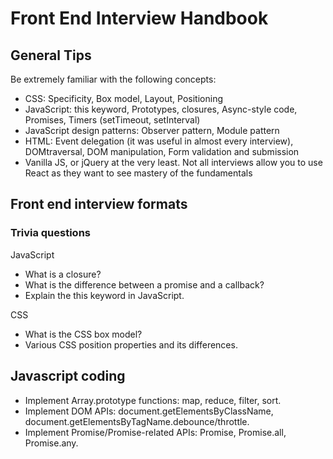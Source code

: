 # Front End Interview Handbook

## General Tips

Be extremely familiar with the following concepts:

- CSS: Specificity, Box model, Layout, Positioning
- JavaScript: this keyword, Prototypes, closures, Async-style code, Promises, Timers (setTimeout, setInterval)
- JavaScript design patterns: Observer pattern, Module pattern
- HTML: Event delegation (it was useful in almost every interview), DOMtraversal, DOM manipulation, Form validation and submission
- Vanilla JS, or jQuery at the very least. Not all interviews allow you to use React as they want to see mastery of the fundamentals

## Front end interview formats

### Trivia questions

JavaScript

- What is a closure?
- What is the difference between a promise and a callback?
- Explain the this keyword in JavaScript.

CSS

- What is the CSS box model?
- Various CSS position properties and its differences.

## Javascript coding

- Implement Array.prototype functions: map, reduce, filter, sort.
- Implement DOM APIs: document.getElementsByClassName, document.getElementsByTagName.debounce/throttle.
- Implement Promise/Promise-related APIs: Promise, Promise.all, Promise.any.
